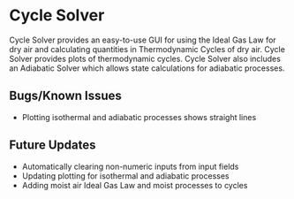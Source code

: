 # Cycle Solver

Cycle Solver provides an easy-to-use GUI for using the Ideal Gas Law for dry air and calculating quantities in Thermodynamic Cycles of dry air. Cycle Solver provides plots of thermodynamic cycles. Cycle Solver also includes an Adiabatic Solver which allows state calculations for adiabatic processes.

## Bugs/Known Issues
* Plotting isothermal and adiabatic processes shows straight lines

## Future Updates
* Automatically clearing non-numeric inputs from input fields
* Updating plotting for isothermal and adiabatic processes
* Adding moist air Ideal Gas Law and moist processes to cycles
